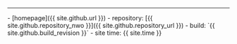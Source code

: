 <hr class="footer">
- [homepage]({{ site.github.url }})
- repository: [{{ site.github.repository_nwo }}]({{ site.github.repository_url }})
- build: `{{ site.github.build_revision }}`
- site time: {{ site.time }}

<script type="text/javascript">
document.querySelector('body').classList.add('markdown-body');
</script>
